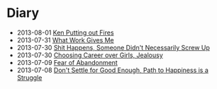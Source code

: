 # Diary

- 2013-08-01 [Ken Putting out Fires](2013-08-01-ken-putting-out-fires.md)
- 2013-07-31 [What Work Gives Me](2013-07-31-what-work-gives-me.md)
- 2013-07-30 [Shit Happens, Someone Didn't Necessarily Screw Up](2013-07-30-shit-happens.md)
- 2013-07-30 [Choosing Career over Girls, Jealousy](2013-07-30-career-over-girls-jealousy.md)
- 2013-07-09 [Fear of Abandonment](./2013-07-29-fear-of-abandonment.md)
- 2013-07-08 [Don't Settle for Good Enough, Path to Happiness is a Struggle](./2013-07-08-dont-settle-for-good-enough.md)
